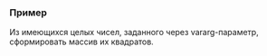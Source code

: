 ### Пример

Из имеющихся целых чисел, заданного через vararg-параметр, сформировать массив их квадратов.